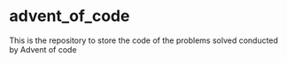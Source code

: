 # advent_of_code
This is the repository to store the code of the problems solved conducted by Advent of code
